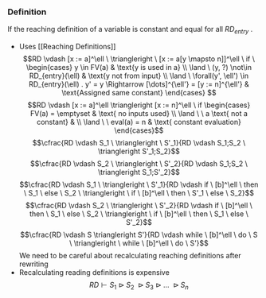 ### Definition
If the reaching definition of a variable is constant and equal for all $RD_{entry}$ .
- Uses [[Reaching Definitions]]
$$RD \vdash [x := a]^\ell \ \triangleright \ [x := a[y \mapsto n]]^\ell \ if \ \begin{cases} y \in FV(a) & \text{y is used in a} \\ \land \ (y, ?) \not\in RD_{entry}(\ell) & \text{y not from input} \\ \land \ \forall(y', \ell') \in RD_{entry}(\ell) . y' = y \Rightarrow [\dots]^{\ell'} = [y := n]^{\ell'} & \text{Assigned same constant} \end{cases} $$
$$RD \vdash [x := a]^\ell \triangleright [x := n]^\ell \ if \begin{cases} FV(a) = \emptyset & \text{ no inputs used} \\ \land \ \ a \text{ not a constant} & \\ \land \ \ eval(a) = n & \text{ constant evaluation} \end{cases}$$
$$\cfrac{RD \vdash S_1 \ \triangleright \ S'_1}{RD \vdash S_1;S_2 \ \triangleright S'_1;S_2}$$
$$\cfrac{RD \vdash S_2 \ \triangleright \ S'_2}{RD \vdash S_1;S_2 \ \triangleright S_1;S'_2}$$
$$\cfrac{RD \vdash S_1 \ \triangleright \ S'_1}{RD \vdash if \ [b]^\ell \ then \ S_1 \ else \ S_2 \ \triangleright \ if \ [b]^\ell \ then \ S'_1 \ else \ S_2}$$
$$\cfrac{RD \vdash S_2 \ \triangleright \ S'_2}{RD \vdash if \ [b]^\ell \ then \ S_1 \ else \ S_2 \ \triangleright \ if \ [b]^\ell \ then \ S_1 \ else \ S'_2}$$
$$\cfrac{RD \vdash S \triangleright S'}{RD \vdash while \ [b]^\ell \ do \ S \ \triangleright \ while \ [b]^\ell \ do \ S'}$$
We need to be careful about recalculating reaching definitions after rewriting
- Recalculating reading definitions is expensive
$$RD \vdash S_1 \ \triangleright \ S_2  \ \triangleright  S_3  \ \triangleright \ \dots \ \triangleright S_n$$